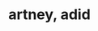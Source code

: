 ---
ee_id_thing: '4487'
site: '1'
type: '2'
inv_num: 2019-054
add_credit:
url: 2019-054-artney-adid
title: artney, adid
year: '2019'
display_year: '2019'
medium: IQDemy Premium UV ink on IKEA LINNMON table tops
dims: '118 x 118 '
pitch:
ps:
live_url:
youtube:
related_code:
imgs: artney_-adid-2019-054-db---cTgi.jpg
subheading:
download:
commission:
related:
layout: things-i-made
---